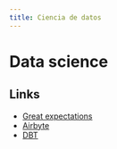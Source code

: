 ```yaml
---
title: Ciencia de datos
---
```

# Data science
## Links
- [Great expectations](https://greatexpectations.io/)
- [Airbyte](https://airbyte.com/)
- [DBT](dbt.md)